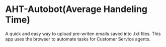 # AHT-Autobot(Average Handeling Time)
A quick and easy way to upload pre-writen emails saved into .txt files. This app uses the browser to automate tasks for Customer Service agents.


